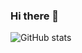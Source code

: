 ### Hi there 👋

![GitHub stats](https://github-readme-stats.vercel.app/api?username=syamdanda&count_private=true&show_icons=true&hide=issues,contribs)

